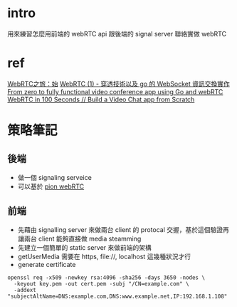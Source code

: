 # intro
用來練習怎麼用前端的 webRTC api 跟後端的 signal server 聯絡實做 webRTC

# ref
[WebRTC之旅：始](https://ithelp.ithome.com.tw/articles/10236473)
[WebRTC (1) - 穿透技術以及 go 的 WebSocket 資訊交換實作](http://www.prochainsci.com/2020/10/webrtc-1-go-websocket.html)
[From zero to fully functional video conference app using Go and webRTC](https://medium.com/@ramezemadaiesec/from-zero-to-fully-functional-video-conference-app-using-go-and-webrtc-7d073c9287da)
[WebRTC in 100 Seconds // Build a Video Chat app from Scratch](https://www.youtube.com/watch?v=WmR9IMUD_CY)

# 策略筆記
## 後端
- 做一個 signaling serveice
- 可以基於 [pion webRTC](https://github.com/pion/webrtc)

## 前端 
- 先藉由 signalling server 來做兩台 client 的 protocal 交握，基於這個驗證再讓兩台 client 能夠直接做 media steamming
- 先建立一個簡單的 static server 來做前端的架構
-  getUserMedia 需要在 https, file://, localhost 這幾種狀況才行
- generate certificate
```shell
openssl req -x509 -newkey rsa:4096 -sha256 -days 3650 -nodes \
  -keyout key.pem -out cert.pem -subj "/CN=example.com" \
  -addext "subjectAltName=DNS:example.com,DNS:www.example.net,IP:192.168.1.108"
```